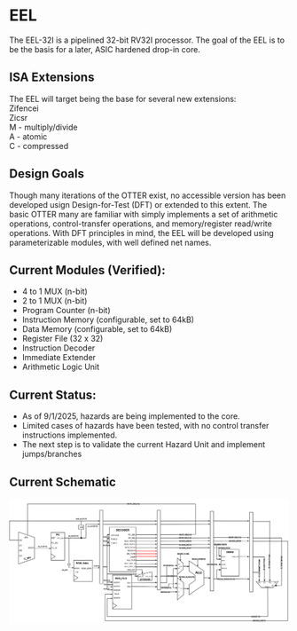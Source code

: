 # EEL
The EEL-32I is a pipelined 32-bit RV32I processor. The goal of the EEL is to be the basis for a later, ASIC hardened drop-in core.

## ISA Extensions
The EEL will target being the base for several new extensions:
<br>Zifencei
<br>Zicsr
<br>M - multiply/divide
<br>A - atomic
<br>C - compressed

## Design Goals
Though many iterations of the OTTER exist, no accessible version has been developed usign Design-for-Test (DFT) or extended to this extent. The basic OTTER many are familiar with simply implements a set of arithmetic operations, control-transfer operations, and memory/register read/write operations. With DFT principles in mind, the EEL will be developed using parameterizable modules, with well defined net names. 

## Current Modules (Verified):
- 4 to 1 MUX (n-bit)
- 2 to 1 MUX (n-bit)
- Program Counter (n-bit)
- Instruction Memory (configurable, set to 64kB)
- Data Memory (configurable, set to 64kB)
- Register File (32 x 32)
- Instruction Decoder 
- Immediate Extender
- Arithmetic Logic Unit

## Current Status:
- As of 9/1/2025, hazards are being implemented to the core.
- Limited cases of hazards have been tested, with no control transfer instructions implemented. 
- The next step is to validate the current Hazard Unit and implement jumps/branches 
## Current Schematic
<img src="./images/EEL_DIAGRAM.svg" alt="Project logo" width="2000">

